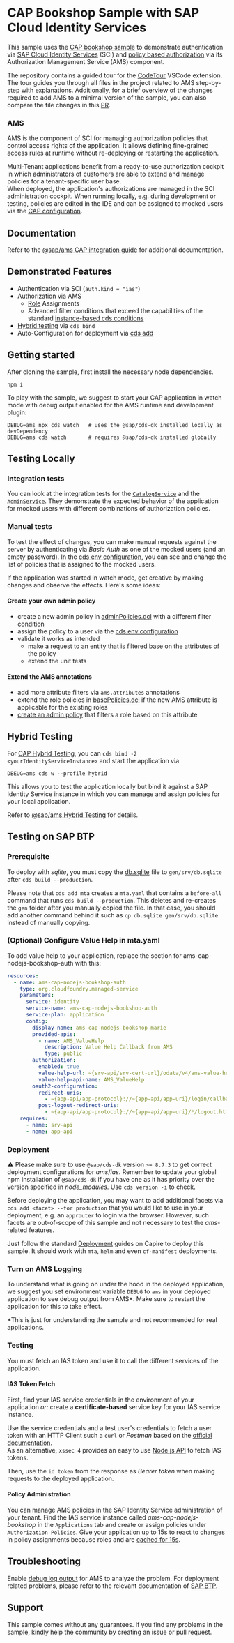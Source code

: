 # CAP Bookshop Sample with SAP Cloud Identity Services

This sample uses the [CAP bookshop sample](https://github.com/SAP-samples/cloud-cap-samples/tree/main/bookshop) to demonstrate authentication via [SAP Cloud Identity Services](https://help.sap.com/docs/identity-authentication?locale=en-US) (SCI) and [policy based authorization](https://help.sap.com/docs/identity-authentication/identity-authentication/configuring-authorization-policies?locale=en-US) via its Authorization Management Service (AMS) component.

The repository contains a guided tour for the [CodeTour](https://marketplace.visualstudio.com/items?itemName=vsls-contrib.codetour#:~:text=CodeTour%20is%20a%20Visual%20Studio,a%20code%20review%2FPR%20change.) VSCode extension. The tour guides you through all files in the project related to AMS step-by-step with explanations.
Additionally, for a brief overview of the changes required to add AMS to a minimal version of the sample, you can also compare the file changes in this [PR](https://github.com/SAP-samples/ams-samples-node/pull/9).

### AMS
AMS is the component of SCI for managing authorization policies that control access rights of the application. It allows defining fine-grained access rules at runtime without re-deploying or restarting the application.

Multi-Tenant applications benefit from a ready-to-use authorization cockpit in which administrators of customers are able to extend and manage policies for a tenant-specific user base.\
When deployed, the application's authorizations are managed in the SCI administration cockpit. When running locally, e.g. during development or testing, policies are edited in the IDE and can be assigned to mocked users via the [CAP configuration](./.cdsrc.json).

## Documentation
Refer to the [@sap/ams CAP integration guide](https://www.npmjs.com/package/@sap/ams#cap-integration) for additional documentation.

## Demonstrated Features
- Authentication via SCI (`auth.kind = "ias"`)
- Authorization via AMS
  - [Role](https://cap.cloud.sap/docs/guides/security/authorization#roles) Assignments
  - Advanced filter conditions that exceed the capabilities of the standard [instance-based cds conditions](https://cap.cloud.sap/docs/guides/security/authorization#instance-based-auth)
- [Hybrid testing](https://cap.cloud.sap/docs/advanced/hybrid-testing) via `cds bind`
- Auto-Configuration for deployment via [cds add](https://cap.cloud.sap/docs/tools/cds-cli#cds-add)

<!-- ## Code Tour
Take a [guided tour](.tours/cap-sap-identity-service-sample.tour) through the project by installing the [CodeTour](https://marketplace.visualstudio.com/items?itemName=vsls-contrib.codetour) VS Code extension.

It is probably the quickest way to get an overview about the specifics of a CAP project that uses AMS for managing authorizations. -->

## Getting started
After cloning the sample, first install the necessary node dependencies.

```shell
npm i
```

To play with the sample, we suggest to start your CAP application in watch mode with debug output enabled for the AMS runtime and development plugin:

```shell
DEBUG=ams npx cds watch   # uses the @sap/cds-dk installed locally as devDependency
DEBUG=ams cds watch       # requires @sap/cds-dk installed globally
```

## Testing Locally
### Integration tests
You can look at the integration tests for the [`CatalogService`](./test/cat-service.test.js) and the [`AdminService`](./test/admin-service.test.js). They demonstrate the expected behavior of the application for mocked users with different combinations of authorization policies.

### Manual tests
To test the effect of changes, you can make manual requests against the server by authenticating via *Basic Auth* as one of the mocked users (and an empty password). In the [cds env configuration](./.cdsrc.json#L4), you can see and change the list of policies that is assigned to the mocked users.

If the application was started in watch mode, get creative by making changes and observe the effects. Here's some ideas:

#### Create your own admin policy
- create a new admin policy in [adminPolicies.dcl](./ams/dcl/local/adminPolicies.dcl) with a different filter condition
- assign the policy to a user via the [cds env configuration](./.cdsrc.json#L4)
- validate it works as intended
  - make a request to an entity that is filtered base on the attributes of the policy
  - extend the unit tests

#### Extend the AMS annotations
- add more attribute filters via `ams.attributes` annotations
- extend the role policies in [basePolicies.dcl](./ams/dcl/cap/basePolicies.dcl) if the new AMS attribute is applicable for the existing roles
- [create an admin policy](#create-your-own-admin-policy) that filters a role based on this attribute

## Hybrid Testing
For [CAP Hybrid Testing](https://cap.cloud.sap/docs/advanced/hybrid-testing), you can `cds bind -2 <yourIdentityServiceInstance>` and start the application via

```shell
DBEUG=ams cds w --profile hybrid
```


This allows you to test the application locally but bind it against a SAP Identity Service instance in which you can manage and assign policies for your local application.

Refer to  [@sap/ams Hybrid Testing](https://www.npmjs.com/package/@sap/ams#hybrid-testing) for details.

## Testing on SAP BTP
### Prerequisite
To deploy with *sqlite*, you must copy the [db.sqlite](db.sqlite) file to `gen/srv/db.sqlite` after `cds build --production`.

Please note that `cds add mta` creates a `mta.yaml` that contains a `before-all` command that runs `cds build --production`. This deletes and re-creates the `gen` folder after you manually copied the file. In that case, you should add another command behind it such as `cp db.sqlite gen/srv/db.sqlite` instead of manually copying.

### (Optional) Configure Value Help in mta.yaml
To add value help to your application, replace the section for ams-cap-nodejs-bookshop-auth with this: 
```yaml
resources:
  - name: ams-cap-nodejs-bookshop-auth
    type: org.cloudfoundry.managed-service
    parameters:
      service: identity
      service-name: ams-cap-nodejs-bookshop-auth
      service-plan: application
      config:
        display-name: ams-cap-nodejs-bookshop-marie
        provided-apis:
          - name: AMS_ValueHelp
            description: Value Help Callback from AMS
            type: public
        authorization:
          enabled: true
          value-help-url: ~{srv-api/srv-cert-url}/odata/v4/ams-value-help/
          value-help-api-name: AMS_ValueHelp
        oauth2-configuration:
          redirect-uris:
            - ~{app-api/app-protocol}://~{app-api/app-uri}/login/callback
          post-logout-redirect-uris:
            - ~{app-api/app-protocol}://~{app-api/app-uri}/*/logout.html
    requires:
      - name: srv-api
      - name: app-api
```

### Deployment

:warning: Please make sure to use `@sap/cds-dk` version `>= 8.7.3` to get correct deployment configurations for *ams*/*ias*. Remember to update your global npm installation of `@sap/cds-dk` if you have one as it has priority over the version specified in *node_modules*. Use `cds version -i` to check.

Before deploying the application, you may want to add additional facets via `cds add <facet> --for production` that you would like to use in your deployment, e.g. an `approuter` to login via the browser. However, such facets are out-of-scope of this sample and not necessary to test the *ams*-related features.

Just follow the standard [Deployment](https://cap.cloud.sap/docs/guides/deployment/) guides on Capire to deploy this sample. It should work with `mta`, `helm` and even `cf-manifest` deployments.

### Turn on AMS Logging
To understand what is going on under the hood in the deployed application, we suggest you set environment variable `DEBUG` to `ams` in your deployed application to see debug output from AMS*. Make sure to restart the application for this to take effect.

\*This is just for understanding the sample and not recommended for real applications.

### Testing
You must fetch an IAS token and use it to call the different services of the application.

#### IAS Token Fetch
First, find your IAS service credentials in the environment of your application _or:_ create a **certificate-based** service key for your IAS service instance.

Use the service credentials and a test user's credentials to fetch a user token with an HTTP Client such a `curl` or *Postman* based on the [official documentation](https://help.sap.com/docs/identity-authentication/identity-authentication/configure-client-to-call-identity-authentication-password-token).\
As an alternative, `xssec 4` provides an easy to use [Node.js API](https://www.npmjs.com/package/@sap/xssec#fetching-tokens) to fetch IAS tokens.

Then, use the `id token` from the response as *Bearer token* when making requests to the deployed application.

#### Policy Administration
You can manage AMS policies in the SAP Identity Service administration of your tenant. Find the IAS service instance called *ams-cap-nodejs-bookshop* in the `Applications` tab and create or assign policies under `Authorization Policies`. Give your application up to 15s to react to changes in policy assignments because roles and are [cached for 15s](./.cdsrc.json#L40).

## Troubleshooting
Enable [debug log output](https://www.npmjs.com/package/@sap/ams#logging-1) for AMS to analyze the problem. For deployment related problems, please refer to the relevant documentation of [SAP BTP](https://help.sap.com/docs/btp).

## Support
This sample comes without any guarantees. If you find any problems in the sample, kindly help the community by creating an issue or pull request.
